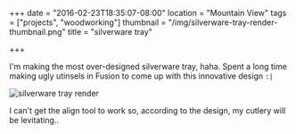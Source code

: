 +++
date = "2016-02-23T18:35:07-08:00"
location = "Mountain View"
tags = ["projects", "woodworking"]
thumbnail = "/img/silverware-tray-render-thumbnail.png"
title = "silverware tray"

+++

I'm making the most over-designed silverware tray, haha.
Spent a long time making ugly utinsels in Fusion to come up with this innovative design `:|`

<!--more-->

![silverware tray render](/img/silverware-tray-render.png)

I can't get the align tool to work so, according to the design, my cutlery will be levitating..
